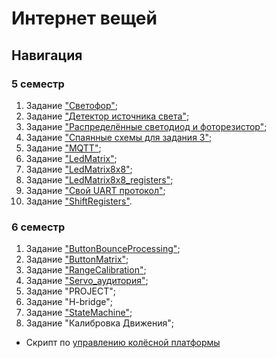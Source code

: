 # Интернет вещей

## Навигация

### 5 семестр

1. Задание ["Светофор"](traffic_light/);
2. Задание ["Детектор источника света"](light_source_detector/);
3. Задание ["Распределённые светодиод и фоторезистор"](led_photo_distributed_serial/);
4. Задание ["Спаянные схемы для задания 3"](soldering_led_photo/);
5. Задание ["MQTT"](led_photo_system/);
6. Задание ["LedMatrix"](led_matrix_2x2/);
7. Задание ["LedMatrix8x8"](led_matrix_8x8/);
8. Задание ["LedMatrix8x8_registers"](led_matrix_8x8_registers/);
9. Задание ["Свой UART протокол"](my_serial/);
10. Задание ["ShiftRegisters"](shift_registers/).

### 6 семестр

1. Задание ["ButtonBounceProcessing"](bounce_processing/);
2. Задание ["ButtonMatrix"](button_matrix/);
3. Задание ["RangeCalibration"](range_calibration/);
4. Задание ["Servo_аудитория"](servo_aud/);
5. Задание "PROJECT";
6. Задание "H-bridge";
7. Задание ["StateMachine"](state_machine/);
8. Задание "Калибровка Движения";


* Скрипт по [управлению колёсной платформы](machine_bluetooth/)